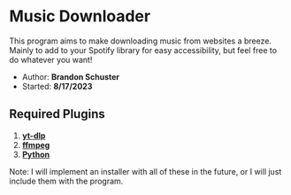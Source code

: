 #  Music Downloader
This program aims to make downloading music from websites a breeze. Mainly to add to your Spotify library for easy accessibility, but feel free to do whatever you want!

 - Author: **Brandon Schuster**
 - Started: **8/17/2023**

## Required Plugins

 1. **[yt-dlp](https://github.com/yt-dlp/yt-dlp)**
 2. **[ffmpeg](https://ffmpeg.org/download.html)**
 3. **[Python](https://www.python.org/downloads/)**

Note: I will implement an installer with all of these in the future, or I will just include them with the program.
